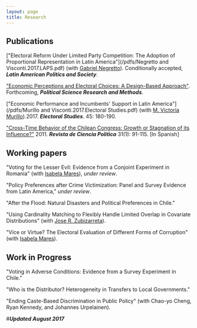 ```yaml
---
layout: page
title: Research
---
```


## Publications

["Electoral Reform Under Limited Party Competition: The Adoption of Proportional Representation in Latin America"](/pdfs/Negretto and Visconti.2017.LAPS.pdf) (with [Gabriel Negretto](https://gabrielnegretto.com/)). Conditionally accepted, ***Latin American Politics and Society***.

["Economic Perceptions and Electoral Choices: A Design-Based Approach"](/pdfs/Visconti.2017.PSRM.pdf). Forthcoming, ***Political Science Research and Methods***.

["Economic Performance and Incumbents' Support in Latin America"](/pdfs/Murillo and Visconti.2017.Electoral Studies.pdf) (with [M. Victoria Murillo](https://mariavictoriamurillo.com/)).2017. ***Electoral Studies***. 45: 180-190.

["Cross-Time Behavior of the Chilean Congress: Growth or Stagnation of its Influence?"](/pdfs/Visconti.2011.RCP.pdf) 2011. ***Revista de Ciencia Politica*** 31(1): 91-115. [In Spanish]

## Working papers

"Voting for the Lesser Evil: Evidence from a Conjoint Experiment in Romania" (with [Isabela Mares](http://www.isabelamares.org/)), *under review*. 

"Policy Preferences after Crime Victimization: Panel and Survey Evidence from Latin America," *under review*.

"After the Flood: Natural Disasters and Political Preferences in Chile."

"Using Cardinality Matching to Flexibly Handle Limited Overlap in Covariate Distributions" (with [Jose R. Zubizarreta](https://scholar.google.com/citations?user=p_P5DAcAAAAJ&hl=en)).

"Vice or Virtue? The Electoral Evaluation of Different Forms of Corruption" (with [Isabela Mares](http://www.isabelamares.org/)).

## Work in Progress

"Voting in Adverse Conditions: Evidence from a Survey Experiment in Chile."

"Who is the Distributor? Heterogeneity in Transfers to Local Governments."

"Ending Caste-Based Discrimination in Public Policy" (with Chao-yo Cheng, Ryan Kennedy, and Johannes
Urpelainen).

#***Updated August 2017***

